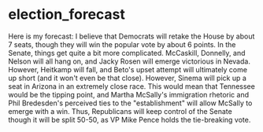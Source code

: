 # election_forecast

Here is my forecast:
I believe that Democrats will retake the House by about 7 seats, though they will win the popular vote by about 6 points. In the Senate, things get quite a bit more complicated. McCaskill, Donnelly, and Nelson will all hang on, and Jacky Rosen will emerge victorious in Nevada. However, Heitkamp will fall, and Beto's upset attempt will ultimately come up short (and it won't even be that close). However, Sinema will pick up a seat in Arizona in an extremely close race. This would mean that Tennessee would be the tipping point, and Martha McSally's immigration rhetoric and Phil Bredesden's perceived ties to the "establishment" will allow McSally to emerge with a win. Thus, Republicans will keep control of the Senate though it will be split 50-50, as VP Mike Pence holds the tie-breaking vote.
